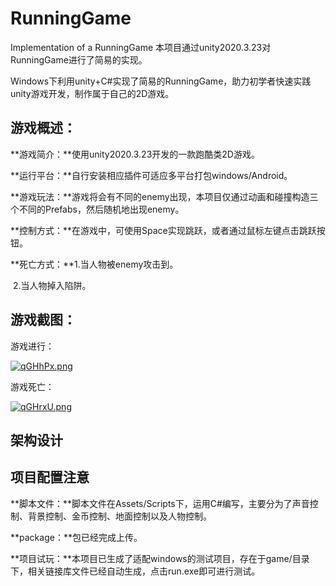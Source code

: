 # RunningGame
Implementation of a RunningGame
本项目通过unity2020.3.23对RunningGame进行了简易的实现。

Windows下利用unity+C#实现了简易的RunningGame，助力初学者快速实践unity游戏开发，制作属于自己的2D游戏。

## 游戏概述：

**游戏简介：**使用unity2020.3.23开发的一款跑酷类2D游戏。

**运行平台：**自行安装相应插件可适应多平台打包windows/Android。

**游戏玩法：**游戏将会有不同的enemy出现，本项目仅通过动画和碰撞构造三个不同的Prefabs，然后随机地出现enemy。

**控制方式：**在游戏中，可使用Space实现跳跃，或者通过鼠标左键点击跳跃按钮。

**死亡方式：**1.当人物被enemy攻击到。

​					2.当人物掉入陷阱。

## 游戏截图：

游戏进行：

[![qGHhPx.png](https://s1.ax1x.com/2022/03/24/qGHhPx.png)](https://imgtu.com/i/qGHhPx)

游戏死亡：

[![qGHrxU.png](https://s1.ax1x.com/2022/03/24/qGHrxU.png)](https://imgtu.com/i/qGHrxU)

## 架构设计

## 项目配置注意

**脚本文件：**脚本文件在Assets/Scripts下，运用C#编写，主要分为了声音控制、背景控制、金币控制、地面控制以及人物控制。

**package：**包已经完成上传。

**项目试玩：**本项目已生成了适配windows的测试项目，存在于game/目录下，相关链接库文件已经自动生成，点击run.exe即可进行测试。
